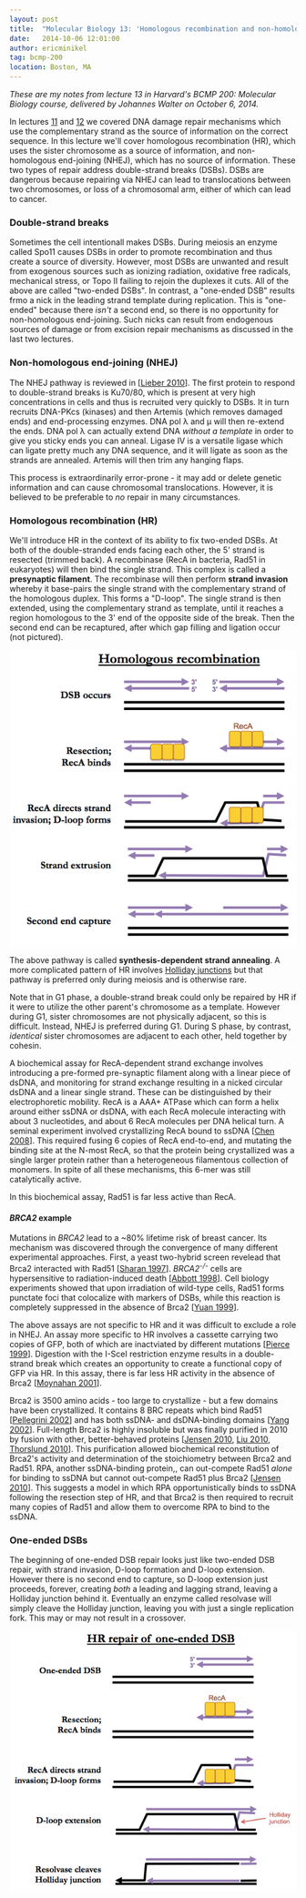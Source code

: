 ```yaml
---
layout: post
title:  "Molecular Biology 13: 'Homologous recombination and non-homologous end-joining'"
date:   2014-10-06 12:01:00
author: ericminikel
tag: bcmp-200
location: Boston, MA
---
```


*These are my notes from lecture 13 in Harvard's BCMP 200: Molecular Biology course, delivered by Johannes Walter on October 6, 2014.*

In lectures [11](/2014/10/01/molecular-biology-11) and [12](/2014/10/03/molecular-biology-12) we covered DNA damage repair mechanisms which use the complementary strand as the source of information on the correct sequence. In this lecture we'll cover homologous recombination (HR), which uses the sister chromosome as a source of information, and non-homologous end-joining (NHEJ), which has no source of information. These two types of repair address double-strand breaks (DSBs). DSBs are dangerous because repairing via NHEJ can lead to translocations between two chromosomes, or loss of a chromosomal arm, either of which can lead to cancer.

### Double-strand breaks

Sometimes the cell intentionall makes DSBs. During meiosis an enzyme called Spo11 causes DSBs in order to promote recombination and thus create a source of diversity. However, most DSBs are unwanted and result from exogenous sources such as ionizing radiation, oxidative free radicals, mechanical stress, or Topo II failing to rejoin the duplexes it cuts. All of the above are called "two-ended DSBs". In contrast, a "one-ended DSB" results frmo a nick in the leading strand template during replication. This is "one-ended" because there *isn't* a second end, so there is no opportunity for non-homologous end-joining. Such nicks can result from endogenous sources of damage or from excision repair mechanisms as discussed in the last two lectures.

### Non-homologous end-joining (NHEJ)

The NHEJ pathway is reviewed in [[Lieber 2010]]. The first protein to respond to double-strand breaks is Ku70/80, which is present at very high concentrations in cells and thus is recruited very quickly to DSBs. It in turn recruits DNA-PKcs (kinases) and then Artemis (which removes damaged ends) and end-processing enzymes. DNA pol &lambda; and &mu; will then re-extend the ends. DNA pol &lambda; can actually extend DNA *without a template* in order to give you sticky ends you can anneal. Ligase IV is a versatile ligase which can ligate pretty much any DNA sequence, and it will ligate as soon as the strands are annealed. Artemis will then trim any hanging flaps.

This process is extraordinarily error-prone - it may add or delete genetic information and can cause chromosomal translocations. However, it is believed to be preferable to *no* repair in many circumstances.

### Homologous recombination (HR)

We'll introduce HR in the context of its ability to fix two-ended DSBs. At both of the double-stranded ends facing each other, the 5' strand is resected (trimmed back). A recombinase (RecA in bacteria, Rad51 in eukaryotes) will then bind the single strand. This complex is called a **presynaptic filament**. The recombinase will then perform **strand invasion** whereby it base-pairs the single strand with the complementary strand of the homologous duplex. This forms a "D-loop". The single strand is then extended, using the complementary strand as template, until it reaches a region homologous to the 3' end of the opposite side of the break. Then the second end can be recaptured, after which gap filling and ligation occur (not pictured).

![](/media/2014/10/homologous-recombination-steps.png)

The above pathway is called **synthesis-dependent strand annealing**. A more complicated pattern of HR involves [Holliday junctions](http://en.wikipedia.org/wiki/Holliday_junction) but that pathway is preferred only during meiosis and is otherwise rare.

Note that in G1 phase, a double-strand break could only be repaired by HR if it were to utilize the other parent's chromosome as a template. However during G1, sister chromosomes are not physically adjacent, so this is difficult. Instead, NHEJ is preferred during G1. During S phase, by contrast, *identical* sister chromosomes are adjacent to each other, held together by cohesin. 

A biochemical assay for RecA-dependent strand exchange involves introducing a pre-formed pre-synaptic filament along with a linear piece of dsDNA, and monitoring for strand exchange resulting in a nicked circular dsDNA and a linear single strand. These can be distinguished by their electrophoretic mobility. RecA is a AAA+ ATPase which can form a helix around either ssDNA or dsDNA, with each RecA molecule interacting with about 3 nucleotides, and about 6 RecA molecules per DNA helical turn. A seminal experiment involved crystallizing RecA bound to ssDNA [[Chen 2008]]. This required fusing 6 copies of RecA end-to-end, and mutating the binding site at the N-most RecA, so that the protein being crystallized was a single larger protein rather than a heterogeneous filamentous collection of monomers. In spite of all these mechanisms, this 6-mer was still catalytically active.

In this biochemical assay, Rad51 is far less active than RecA.

#### *BRCA2* example

Mutations in *BRCA2* lead to a ~80% lifetime risk of breast cancer. Its mechanism was discovered through the convergence of many different experimental approaches. First, a yeast two-hybrid screen revelead that Brca2 interacted with Rad51 [[Sharan 1997]]. *BRCA2<sup>-/-</sup>* cells are hypersensitive to radiation-induced death [[Abbott 1998]]. Cell biology experiments showed that upon irradiation of wild-type cells, Rad51 forms punctate foci that colocalize with markers of DSBs, while this reaction is completely suppressed in the absence of Brca2 [[Yuan 1999]].

The above assays are not specific to HR and it was difficult to exclude a role in NHEJ. An assay more specific to HR involves a cassette carrying two copies of GFP, both of which are inactviated by different mutations [[Pierce 1999]]. Digestion with the I-SceI restriction enzyme results in a double-strand break which creates an opportunity to create a functional copy of GFP via HR. In this assay, there is far less HR activity in the absence of Brca2 [[Moynahan 2001]].

Brca2 is 3500 amino acids - too large to crystallize - but a few domains have been crystallized. It contains 8 BRC repeats which bind Rad51 [[Pellegrini 2002]] and has both ssDNA- and dsDNA-binding domains [[Yang 2002]]. Full-length Brca2 is highly insoluble but was finally purified in 2010 by fusion with other, better-behaved proteins [[Jensen 2010], [Liu 2010], [Thorslund 2010]]. This purification allowed biochemical reconstitution of Brca2's activity and determination of the stoichiometry between Brca2 and Rad51. RPA, another ssDNA-binding protein,, can out-compete Rad51 *alone* for binding to ssDNA but cannot out-compete Rad51 plus Brca2 [[Jensen 2010]]. This suggests a model in which RPA opportunistically binds to ssDNA following the resection step of HR, and that Brca2 is then required to recruit many copies of Rad51 and allow them to overcome RPA to bind to the ssDNA.

### One-ended DSBs

The beginning of one-ended DSB repair looks just like two-ended DSB repair, with strand invasion, D-loop formation and D-loop extension. However there is no second end to capture, so D-loop extension just proceeds, forever, creating *both* a leading and lagging strand, leaving a Holliday junction behind it. Eventually an enzyme called resolvase will simply cleave the Holliday junction, leaving you with just a single replication fork. This may or may not result in a crossover.

![](/media/2014/10/hr-one-ended-dsb.png)


[Lieber 2010]: http://www.ncbi.nlm.nih.gov/pubmed/20192759/ "Lieber MR. The mechanism of double-strand DNA break repair by the nonhomologous DNA end-joining pathway. Annu Rev Biochem. 2010;79:181-211. doi: 10.1146/annurev.biochem.052308.093131. Review. PubMed PMID: 201927"

[Chen 2008]: http://www.ncbi.nlm.nih.gov/pubmed/18497818 "Chen Z, Yang H, Pavletich NP. Mechanism of homologous recombination from the RecA-ssDNA/dsDNA structures. Nature. 2008 May 22;453(7194):489-4. doi: 10.1038/nature06971. PubMed PMID: 18497818."

[Sharan 1997]: http://www.ncbi.nlm.nih.gov/pubmed/9126738 "Sharan SK, Morimatsu M, Albrecht U, Lim DS, Regel E, Dinh C, Sands A, Eichele  G, Hasty P, Bradley A. Embryonic lethality and radiation hypersensitivity mediated by Rad51 in mice lacking Brca2. Nature. 1997 Apr 24;386(6627):804-10. PubMed PMID: 9126738."

[Abbott 1998]: http://www.ncbi.nlm.nih.gov/pubmed/9665145 "Abbott DW, Freeman ML, Holt JT. Double-strand break repair deficiency and radiation sensitivity in BRCA2 mutant cancer cells. J Natl Cancer Inst. 1998 Jul  1;90(13):978-85. PubMed PMID: 9665145."

[Yuan 1999]: http://www.ncbi.nlm.nih.gov/pubmed/10446958 "Yuan SS, Lee SY, Chen G, Song M, Tomlinson GE, Lee EY. BRCA2 is required for ionizing radiation-induced assembly of Rad51 complex in vivo. Cancer Res. 1999 Aug 1;59(15):3547-51. PubMed PMID: 10446958."

[Pierce 1999]: http://www.ncbi.nlm.nih.gov/pubmed/10541549/ "Pierce AJ, Johnson RD, Thompson LH, Jasin M. XRCC3 promotes homology-directed  repair of DNA damage in mammalian cells. Genes Dev. 1999 Oct 15;13(20):2633-8. PubMed PMID: 10541549; PubMed Central PMCID: PMC317094."

[Moynahan 2001]: http://www.ncbi.nlm.nih.gov/pubmed/11239455 "Moynahan ME, Pierce AJ, Jasin M. BRCA2 is required for homology-directed repair of chromosomal breaks. Mol Cell. 2001 Feb;7(2):263-72. PubMed PMID: 11239455."

[Pellegrini 2002]: http://www.ncbi.nlm.nih.gov/pubmed/12442171 "Pellegrini L, Yu DS, Lo T, Anand S, Lee M, Blundell TL, Venkitaraman AR. Insights into DNA recombination from the structure of a RAD51-BRCA2 complex. Nature. 2002 Nov 21;420(6913):287-93. Epub 2002 Nov 10. PubMed PMID: 12442171."

[Yang 2002]: http://www.ncbi.nlm.nih.gov/pubmed/12228710 "Yang H, Jeffrey PD, Miller J, Kinnucan E, Sun Y, Thoma NH, Zheng N, Chen PL, Lee WH, Pavletich NP. BRCA2 function in DNA binding and recombination from a BRCA2-DSS1-ssDNA structure. Science. 2002 Sep 13;297(5588):1837-48. PubMed PMID:  12228710."

[Jensen 2010]: http://www.ncbi.nlm.nih.gov/pubmed/20729832 "Jensen RB, Carreira A, Kowalczykowski SC. Purified human BRCA2 stimulates RAD51-mediated recombination. Nature. 2010 Oct 7;467(7316):678-83. doi: 10.1038/nature09399. PubMed PMID: 20729832; PubMed Central PMCID: PMC2952063."

[Liu 2010]: http://www.ncbi.nlm.nih.gov/pubmed/20729859/ "Liu J, Doty T, Gibson B, Heyer WD. Human BRCA2 protein promotes RAD51 filament formation on RPA-covered single-stranded DNA. Nat Struct Mol Biol. 2010 Oct;17(10):1260-2. doi: 10.1038/nsmb.1904. Epub 2010 Aug 22. PubMed PMID: 20729859; PubMed Central PMCID: PMC2952495."

[Thorslund 2010]: http://www.ncbi.nlm.nih.gov/pubmed/20729858 "Thorslund T, McIlwraith MJ, Compton SA, Lekomtsev S, Petronczki M, Griffith JD, West SC. The breast cancer tumor suppressor BRCA2 promotes the specific targeting of RAD51 to single-stranded DNA. Nat Struct Mol Biol. 2010 Oct;17(10):1263-5. doi: 10.1038/nsmb.1905. Epub 2010 Aug 22. PubMed PMID: 20729858; PubMed Central PMCID: PMC4041013."